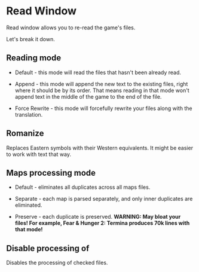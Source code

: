 # Read Window

Read window allows you to re-read the game's files.

Let's break it down.

## Reading mode

- Default - this mode will read the files that hasn't been already read.

- Append - this mode will append the new text to the existing files, right where it should be by its order. That means reading in that mode won't append text in the middle of the game to the end of the file.

- Force Rewrite - this mode will forcefully rewrite your files along with the translation.

## Romanize

Replaces Eastern symbols with their Western equivalents. It might be easier to work with text that way.

## Maps processing mode

- Default - eliminates all duplicates across all maps files.

- Separate - each map is parsed separately, and only inner duplicates are eliminated.

- Preserve - each duplicate is preserved. **WARNING: May bloat your files! For example, Fear & Hunger 2: Termina produces 70k lines with that mode!**

## Disable processing of

Disables the processing of checked files.
